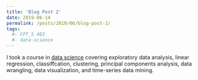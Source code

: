 ```yaml
---
title: 'Blog Post 2'
date: 2019-06-14
permalink: /posts/2019/06/blog-post-2/
tags:
  #- CPT_S 483
  #- data-science
---
```


I took a course in [data science](https://github.com/rtorelli/data-science) covering exploratory data analysis, linear regression, classiffcation, clustering, principal components analysis, data wrangling, data visualization, and time-series data mining.
